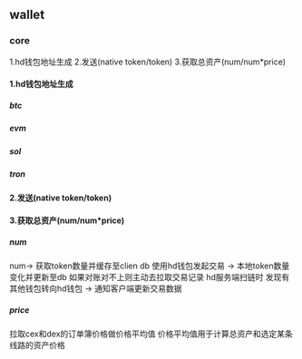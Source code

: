 ## wallet
### core
1.hd钱包地址生成
2.发送(native token/token)
3.获取总资产(num/num*price)
#### 1.hd钱包地址生成
##### btc
####
##### evm

##### sol
##### tron

#### 2.发送(native token/token)

#### 3.获取总资产(num/num*price)
##### num
num-> 获取token数量并缓存至clien db
使用hd钱包发起交易 -> 本地token数量变化并更新至db
如果对账对不上则主动去拉取交易记录
hd服务端扫链时 发现有其他钱包转向hd钱包 -> 通知客户端更新交易数据
 
##### price
拉取cex和dex的订单簿价格做价格平均值
价格平均值用于计算总资产和选定某条线路的资产价格


